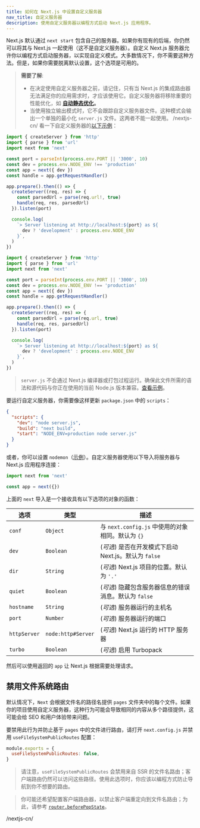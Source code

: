 ```yaml
---
title: 如何在 Next.js 中设置自定义服务器
nav_title: 自定义服务器
description: 使用自定义服务器以编程方式启动 Next.js 应用程序。
---
```


Next.js 默认通过 `next start` 包含自己的服务器。如果你有现有的后端，你仍然可以将其与 Next.js 一起使用（这不是自定义服务器）。自定义 Next.js 服务器允许你以编程方式启动服务器，以实现自定义模式。大多数情况下，你不需要这种方法。但是，如果你需要脱离默认设置，这个选项是可用的。

> **需要了解**:
>
> - 在决定使用自定义服务器之前，请记住，只有当 Next.js 的集成路由器无法满足你的应用需求时，才应该使用它。自定义服务器将移除重要的性能优化，如 **[自动静态优化](/nextjs-cn/pages/building-your-application/rendering/automatic-static-optimization)。**
> - 当使用独立输出模式时，它不会跟踪自定义服务器文件。这种模式会输出一个单独的最小化 `server.js` 文件。这两者不能一起使用。
>   /nextjs-cn/
>   看一下自定义服务器的[以下示例](https://github.com/vercel/next.js/tree/canary/examples/custom-server)：

```ts switcher
import { createServer } from 'http'
import { parse } from 'url'
import next from 'next'

const port = parseInt(process.env.PORT || '3000', 10)
const dev = process.env.NODE_ENV !== 'production'
const app = next({ dev })
const handle = app.getRequestHandler()

app.prepare().then(() => {
  createServer((req, res) => {
    const parsedUrl = parse(req.url!, true)
    handle(req, res, parsedUrl)
  }).listen(port)

  console.log(
    `> Server listening at http://localhost:${port} as ${
      dev ? 'development' : process.env.NODE_ENV
    }`,
  )
})
```

```js switcher
import { createServer } from 'http'
import { parse } from 'url'
import next from 'next'

const port = parseInt(process.env.PORT || '3000', 10)
const dev = process.env.NODE_ENV !== 'production'
const app = next({ dev })
const handle = app.getRequestHandler()

app.prepare().then(() => {
  createServer((req, res) => {
    const parsedUrl = parse(req.url, true)
    handle(req, res, parsedUrl)
  }).listen(port)

  console.log(
    `> Server listening at http://localhost:${port} as ${
      dev ? 'development' : process.env.NODE_ENV
    }`,
  )
})
```

> `server.js` 不会通过 Next.js 编译器或打包过程运行。确保此文件所需的语法和源代码与你正在使用的当前 Node.js 版本兼容。[查看示例](https://github.com/vercel/next.js/tree/canary/examples/custom-server)。

要运行自定义服务器，你需要像这样更新 `package.json` 中的 `scripts`：

```json
{
  "scripts": {
    "dev": "node server.js",
    "build": "next build",
    "start": "NODE_ENV=production node server.js"
  }
}
```

或者，你可以设置 `nodemon`（[示例](https://github.com/vercel/next.js/tree/canary/examples/custom-server)）。自定义服务器使用以下导入将服务器与 Next.js 应用程序连接：

```js
import next from 'next'

const app = next({})
```

上面的 `next` 导入是一个接收具有以下选项的对象的函数：

| 选项         | 类型               | 描述                                                  |
| ------------ | ------------------ | ----------------------------------------------------- |
| `conf`       | `Object`           | 与 `next.config.js` 中使用的对象相同。默认为 `{}`     |
| `dev`        | `Boolean`          | (_可选_) 是否在开发模式下启动 Next.js。默认为 `false` |
| `dir`        | `String`           | (_可选_) Next.js 项目的位置。默认为 `'.'`             |
| `quiet`      | `Boolean`          | (_可选_) 隐藏包含服务器信息的错误消息。默认为 `false` |
| `hostname`   | `String`           | (_可选_) 服务器运行的主机名                           |
| `port`       | `Number`           | (_可选_) 服务器运行的端口                             |
| `httpServer` | `node:http#Server` | (_可选_) Next.js 运行的 HTTP 服务器                   |
| `turbo`      | `Boolean`          | (_可选_) 启用 Turbopack                               |

然后可以使用返回的 `app` 让 Next.js 根据需要处理请求。

<PagesOnly>

## 禁用文件系统路由

默认情况下，`Next` 会根据文件名的路径名提供 `pages` 文件夹中的每个文件。如果你的项目使用自定义服务器，这种行为可能会导致相同的内容从多个路径提供，这可能会给 SEO 和用户体验带来问题。

要禁用此行为并防止基于 `pages` 中的文件进行路由，请打开 `next.config.js` 并禁用 `useFileSystemPublicRoutes` 配置：

```js
module.exports = {
  useFileSystemPublicRoutes: false,
}
```

> 请注意，`useFileSystemPublicRoutes` 会禁用来自 SSR 的文件名路由；客户端路由仍然可以访问这些路径。使用此选项时，你应该以编程方式防止导航到你不想要的路由。

> 你可能还希望配置客户端路由器，以禁止客户端重定向到文件名路由；为此，请参考 [`router.beforePopState`](/nextjs-cn/pages/api-reference/functions/use-router#routerbeforepopstate)。

</PagesOnly>/nextjs-cn/
